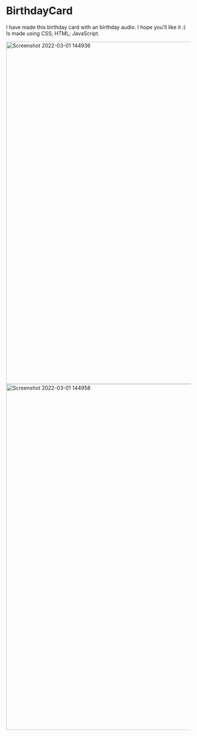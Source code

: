 # BirthdayCard
I have made this birthday card with an birthday audio. I hope you'll like it :)
Is made using CSS; HTML; JavaScript.

<img width="931" alt="Screenshot 2022-03-01 144936" src="https://user-images.githubusercontent.com/83870242/156141706-2718f9bc-92e8-42f9-bf72-74bb783d9cbd.png">
<img width="941" alt="Screenshot 2022-03-01 144958" src="https://user-images.githubusercontent.com/83870242/156141714-68a75d02-a81b-43b0-a72c-d0f07de70e22.png">
